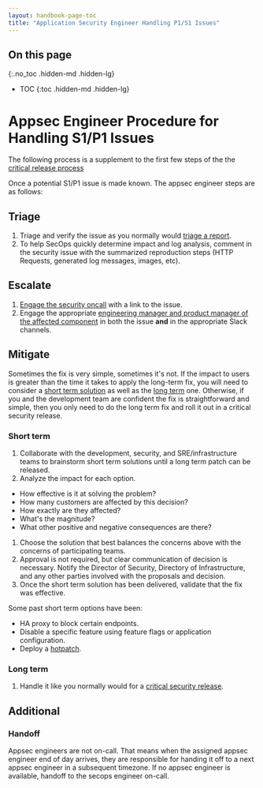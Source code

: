```yaml
---
layout: handbook-page-toc
title: "Application Security Engineer Handling P1/S1 Issues"
---
```


## On this page
{:.no_toc .hidden-md .hidden-lg}

- TOC
{:toc .hidden-md .hidden-lg}

# Appsec Engineer Procedure for Handling S1/P1 Issues

The following process is a supplement to the first few steps of the the [critical release process](https://gitlab.com/gitlab-org/release/docs/blob/master/general/security/process.md#critical-security-releases)

Once a potential S1/P1 issue is made known. The appsec engineer steps are as follows:

## Triage

1. Triage and verify the issue as you normally would [triage a report](/handbook/engineering/security/#hackerone-process).
1. To help SecOps quickly determine impact and log analysis, comment in the security issue with the summarized reproduction steps (HTTP Requests, generated log messages, images, etc).
 
## Escalate 

1. [Engage the security oncall](/handbook/engineering/security/#engaging-the-security-on-call) with a link to the issue.
1. Engage the appropriate [engineering manager and product manager of the affected component](/handbook/product/categories/) in both the issue **and** in the appropriate Slack channels.

## Mitigate

Sometimes the fix is very simple, sometimes it's not. If the impact to users is greater than the time it takes to apply the long-term fix, you will need to consider a [short term solution](#short-term) as well as the [long term](#long-term) one. Otherwise, if you and the development team are confident the fix is straightforward and simple, then you only need to do the long term fix and roll it out in a critical security release.

### Short term

1. Collaborate with the development, security, and SRE/infrastructure teams to brainstorm short term solutions until a long term patch can be released. 
1. Analyze the impact for each option. 
  - How effective is it at solving the problem?
  - How many customers are affected by this decision?
  - How exactly are they affected?
  - What's the magnitude?
  - What other positive and negative consequences are there?
1. Choose the solution that best balances the concerns above with the concerns of participating teams.
1. Approval is not required, but clear communication of decision is necessary. Notify the Director of Security, Directory of Infrastructure, and any other parties involved with the proposals and decision.  
1. Once the short term solution has been delivered, validate that the fix was effective.

Some past short term options have been: 
* HA proxy to block certain endpoints.
* Disable a specific feature using feature flags or application configuration.
* Deploy a [hotpatch](https://gitlab.com/gitlab-org/release/docs/blob/master/general/deploy/post-deployment-patches.md).

### Long term

1. Handle it like you normally would for a [critical security release](https://gitlab.com/gitlab-org/release/docs/blob/master/general/security/security-engineer.md#critical).

## Additional

### Handoff
Appsec engineers are not on-call. That means when the assigned appsec engineer end of day arrives, they are responsible for handing it off to a next appsec engineer in a subsequent timezone. If no appsec engineer is available, handoff to the secops engineer on-call.



